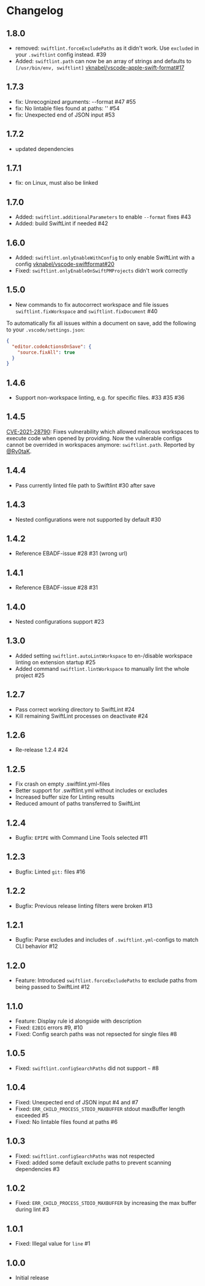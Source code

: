 # Changelog

## 1.8.0

- removed: `swiftlint.forceExcludePaths` as it didn't work. Use `excluded` in your `.swiftlint` config instead. #39
- Added: `swiftlint.path` can now be an array of strings and defaults to `[/usr/bin/env, swiftlint]` [vknabel/vscode-apple-swift-format#17](https://github.com/vknabel/vscode-apple-swift-format/issues/17)

## 1.7.3

- fix: Unrecognized arguments: --format #47 #55
- fix: No lintable files found at paths: '' #54
- fix: Unexpected end of JSON input #53

## 1.7.2

- updated dependencies

## 1.7.1

- fix: on Linux, must also be linked

## 1.7.0

- Added: `swiftlint.additionalParameters` to enable `--format` fixes #43
- Added: build SwiftLint if needed #42

## 1.6.0

- Added: `swiftlint.onlyEnableWithConfig` to only enable SwiftLint with a config [vknabel/vscode-swiftformat#20](https://github.com/vknabel/vscode-swiftformat/issues/20)
- Fixed: `swiftlint.onlyEnableOnSwiftPMProjects` didn't work correctly

## 1.5.0

- New commands to fix autocorrect workspace and file issues `swiftlint.fixWorkspace` and `swiftlint.fixDocument` #40

To automatically fix all issues within a document on save, add the following to your `.vscode/settings.json`:

```json
{
  "editor.codeActionsOnSave": {
    "source.fixAll": true
  }
}
```

## 1.4.6

- Support non-workspace linting, e.g. for specific files. #33 #35 #36

## 1.4.5

[CVE-2021-28790](https://cve.mitre.org/cgi-bin/cvename.cgi?name=CVE-2021-28790): Fixes vulnerability which allowed malicous workspaces to execute code when opened by providing. Now the vulnerable configs cannot be overrided in workspaces anymore: `swiftlint.path`. Reported by [@Ry0taK](https://github.com/Ry0taK).

## 1.4.4

- Pass currently linted file path to Swiftlint #30 after save

## 1.4.3

- Nested configurations were not supported by default #30

## 1.4.2

- Reference EBADF-issue #28 #31 (wrong url)

## 1.4.1

- Reference EBADF-issue #28 #31

## 1.4.0

- Nested configurations support #23

## 1.3.0

- Added setting `swiftlint.autoLintWorkspace` to en-/disable workspace linting on extension startup #25
- Added command `swiftlint.lintWorkspace` to manually lint the whole project #25

## 1.2.7

- Pass correct working directory to SwiftLint #24
- Kill remaining SwiftLint processes on deactivate #24

## 1.2.6

- Re-release 1.2.4 #24

## 1.2.5

- Fix crash on empty .swiftlint.yml-files
- Better support for .swiftlint.yml without includes or excludes
- Increased buffer size for Linting results
- Reduced amount of paths transferred to SwiftLint

## 1.2.4

- Bugfix: `EPIPE` with Command Line Tools selected #11

## 1.2.3

- Bugfix: Linted `git:` files #16

## 1.2.2

- Bugfix: Previous release linting filters were broken #13

## 1.2.1

- Bugfix: Parse excludes and includes of `.swiftlint.yml`-configs to match CLI behavior #12

## 1.2.0

- Feature: Introduced `swiftlint.forceExcludePaths` to exclude paths from being passed to SwiftLint #12

## 1.1.0

- Feature: Display rule id alongside with description
- Fixed: `E2BIG` errors #9, #10
- Fixed: Config search paths was not repsected for single files #8

## 1.0.5

- Fixed: `swiftlint.configSearchPaths` did not support `~` #8

## 1.0.4

- Fixed: Unexpected end of JSON input #4 and #7
- Fixed: `ERR_CHILD_PROCESS_STDIO_MAXBUFFER` stdout maxBuffer length exceeded #5
- Fixed: No lintable files found at paths #6

## 1.0.3

- Fixed: `swiftlint.configSearchPaths` was not respected
- Fixed: added some default exclude paths to prevent scanning dependencies #3

## 1.0.2

- Fixed: `ERR_CHILD_PROCESS_STDIO_MAXBUFFER` by increasing the max buffer during lint #3

## 1.0.1

- Fixed: Illegal value for `line` #1

## 1.0.0

- Initial release
